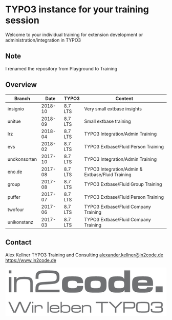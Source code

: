 # TYPO3 instance for your training session

Welcome to your individual training for extension development or administration/integration in TYPO3

## Note

I renamed the repository from Playground to Training

## Overview

| Branch      | Date        | TYPO3       | Content                                           |
| ----------- | ----------- | ----------- | ------------------------------------------------- |
| insignio    | 2018-10     | 8.7 LTS     | Very small extbase insights                       |
| unitue      | 2018-09     | 8.7 LTS     | Small extbase training                            |
| lrz         | 2018-04     | 8.7 LTS     | TYPO3 Integration/Admin Training                  |
| evs         | 2018-02     | 8.7 LTS     | TYPO3 Extbase/Fluid Person Training               |
| undkonsorten| 2017-10     | 8.7 LTS     | TYPO3 Integration/Admin Training                  |
| eno.de      | 2017-08     | 8.7 LTS     | TYPO3 Integration/Admin & Extbase/Fluid Training  |
| group       | 2017-08     | 8.7 LTS     | TYPO3 Extbase/Fluid Group Training                |
| puffer      | 2017-07     | 8.7 LTS     | TYPO3 Extbase/Fluid Person Training               |
| twofour     | 2017-06     | 8.7 LTS     | TYPO3 Extbase/Fluid Company Training              |
| unikonstanz | 2017-03     | 8.7 LTS     | TYPO3 Extbase/Fluid Company Training              |

## Contact

Alex Kellner
TYPO3 Training and Consulting
alexander.kellner@in2code.de
https://www.in2code.de

![in2code - Wir leben TYPO3](https://raw.githubusercontent.com/einpraegsam/playground/master/typo3conf/ext/template/Resources/Public/Images/in2code.png)
